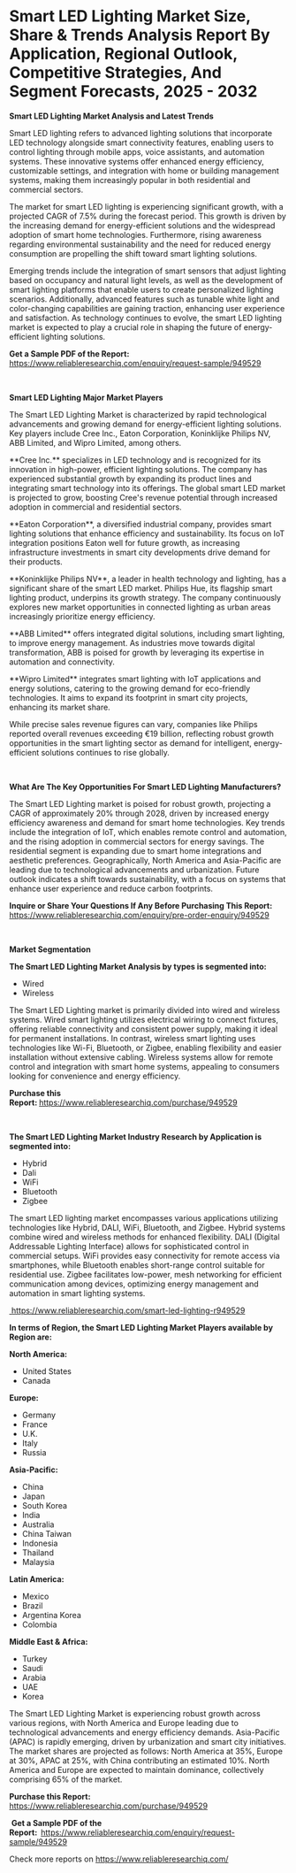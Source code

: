 <p><h1>Smart LED Lighting Market Size, Share & Trends Analysis Report By Application, Regional Outlook, Competitive Strategies, And Segment Forecasts, 2025 - 2032</h1></p><p><strong>Smart LED Lighting Market Analysis and Latest Trends</strong></p>
<p><p>Smart LED lighting refers to advanced lighting solutions that incorporate LED technology alongside smart connectivity features, enabling users to control lighting through mobile apps, voice assistants, and automation systems. These innovative systems offer enhanced energy efficiency, customizable settings, and integration with home or building management systems, making them increasingly popular in both residential and commercial sectors.</p><p>The market for smart LED lighting is experiencing significant growth, with a projected CAGR of 7.5% during the forecast period. This growth is driven by the increasing demand for energy-efficient solutions and the widespread adoption of smart home technologies. Furthermore, rising awareness regarding environmental sustainability and the need for reduced energy consumption are propelling the shift toward smart lighting solutions.</p><p>Emerging trends include the integration of smart sensors that adjust lighting based on occupancy and natural light levels, as well as the development of smart lighting platforms that enable users to create personalized lighting scenarios. Additionally, advanced features such as tunable white light and color-changing capabilities are gaining traction, enhancing user experience and satisfaction. As technology continues to evolve, the smart LED lighting market is expected to play a crucial role in shaping the future of energy-efficient lighting solutions.</p></p>
<p><strong>Get a Sample PDF of the Report:&nbsp;</strong> <a href="https://www.reliableresearchiq.com/enquiry/request-sample/949529?utm_campaign=3023&utm_medium=2&utm_source=Github&utm_content=ia&utm_term=06032025&utm_id=smart-led-lighting">https://www.reliableresearchiq.com/enquiry/request-sample/949529</a></p>
<p>&nbsp;</p>
<p><strong>Smart LED Lighting Major Market Players</strong></p>
<p><p>The Smart LED Lighting Market is characterized by rapid technological advancements and growing demand for energy-efficient lighting solutions. Key players include Cree Inc., Eaton Corporation, Koninklijke Philips NV, ABB Limited, and Wipro Limited, among others.</p><p>**Cree Inc.** specializes in LED technology and is recognized for its innovation in high-power, efficient lighting solutions. The company has experienced substantial growth by expanding its product lines and integrating smart technology into its offerings. The global smart LED market is projected to grow, boosting Cree's revenue potential through increased adoption in commercial and residential sectors.</p><p>**Eaton Corporation**, a diversified industrial company, provides smart lighting solutions that enhance efficiency and sustainability. Its focus on IoT integration positions Eaton well for future growth, as increasing infrastructure investments in smart city developments drive demand for their products.</p><p>**Koninklijke Philips NV**, a leader in health technology and lighting, has a significant share of the smart LED market. Philips Hue, its flagship smart lighting product, underpins its growth strategy. The company continuously explores new market opportunities in connected lighting as urban areas increasingly prioritize energy efficiency.</p><p>**ABB Limited** offers integrated digital solutions, including smart lighting, to improve energy management. As industries move towards digital transformation, ABB is poised for growth by leveraging its expertise in automation and connectivity.</p><p>**Wipro Limited** integrates smart lighting with IoT applications and energy solutions, catering to the growing demand for eco-friendly technologies. It aims to expand its footprint in smart city projects, enhancing its market share.</p><p>While precise sales revenue figures can vary, companies like Philips reported overall revenues exceeding €19 billion, reflecting robust growth opportunities in the smart lighting sector as demand for intelligent, energy-efficient solutions continues to rise globally.</p></p>
<p>&nbsp;</p>
<p><strong>What Are The Key Opportunities For Smart LED Lighting Manufacturers?</strong></p>
<p><p>The Smart LED Lighting market is poised for robust growth, projecting a CAGR of approximately 20% through 2028, driven by increased energy efficiency awareness and demand for smart home technologies. Key trends include the integration of IoT, which enables remote control and automation, and the rising adoption in commercial sectors for energy savings. The residential segment is expanding due to smart home integrations and aesthetic preferences. Geographically, North America and Asia-Pacific are leading due to technological advancements and urbanization. Future outlook indicates a shift towards sustainability, with a focus on systems that enhance user experience and reduce carbon footprints.</p></p>
<p><strong>Inquire or Share Your Questions If Any Before Purchasing This Report:</strong> <a href="https://www.reliableresearchiq.com/enquiry/pre-order-enquiry/949529?utm_campaign=3023&utm_medium=2&utm_source=Github&utm_content=ia&utm_term=06032025&utm_id=smart-led-lighting">https://www.reliableresearchiq.com/enquiry/pre-order-enquiry/949529</a></p>
<p>&nbsp;</p>
<p><strong>Market Segmentation</strong></p>
<p><strong>The Smart LED Lighting Market Analysis by types is segmented into:</strong></p>
<p><ul><li>Wired</li><li>Wireless</li></ul></p>
<p><p>The Smart LED Lighting market is primarily divided into wired and wireless systems. Wired smart lighting utilizes electrical wiring to connect fixtures, offering reliable connectivity and consistent power supply, making it ideal for permanent installations. In contrast, wireless smart lighting uses technologies like Wi-Fi, Bluetooth, or Zigbee, enabling flexibility and easier installation without extensive cabling. Wireless systems allow for remote control and integration with smart home systems, appealing to consumers looking for convenience and energy efficiency.</p></p>
<p><strong>Purchase this Report:&nbsp;</strong><a href="https://www.reliableresearchiq.com/purchase/949529?utm_campaign=3023&utm_medium=2&utm_source=Github&utm_content=ia&utm_term=06032025&utm_id=smart-led-lighting">https://www.reliableresearchiq.com/purchase/949529</a></p>
<p>&nbsp;</p>
<p><strong>The Smart LED Lighting Market Industry Research by Application is segmented into:</strong></p>
<p><ul><li>Hybrid</li><li>Dali</li><li>WiFi</li><li>Bluetooth</li><li>Zigbee</li></ul></p>
<p><p>The smart LED lighting market encompasses various applications utilizing technologies like Hybrid, DALI, WiFi, Bluetooth, and Zigbee. Hybrid systems combine wired and wireless methods for enhanced flexibility. DALI (Digital Addressable Lighting Interface) allows for sophisticated control in commercial setups. WiFi provides easy connectivity for remote access via smartphones, while Bluetooth enables short-range control suitable for residential use. Zigbee facilitates low-power, mesh networking for efficient communication among devices, optimizing energy management and automation in smart lighting systems.</p></p>
<p><a href="https://www.reliableresearchiq.com/smart-led-lighting-r949529?utm_campaign=3023&utm_medium=2&utm_source=Github&utm_content=ia&utm_term=06032025&utm_id=smart-led-lighting">&nbsp;https://www.reliableresearchiq.com/smart-led-lighting-r949529</a></p>
<p><strong>In terms of Region, the Smart LED Lighting Market Players available by Region are:</strong></p>
<p>
    <p> <strong> North America: </strong>
        <ul>
            <li>United States</li>
            <li>Canada</li>
        </ul>
        </p> 
    <p> <strong> Europe: </strong>
        <ul>
            <li>Germany</li>
            <li>France</li>
            <li>U.K.</li>
            <li>Italy</li>
            <li>Russia</li>
        </ul>
        </p> 
    <p> <strong> Asia-Pacific: </strong>
        <ul>
            <li>China</li>
            <li>Japan</li>
            <li>South Korea</li>
            <li>India</li>
            <li>Australia</li>
            <li>China Taiwan</li>
            <li>Indonesia</li>
            <li>Thailand</li>
            <li>Malaysia</li>
        </ul>
        </p> 
    <p> <strong> Latin America: </strong>
        <ul>
            <li>Mexico</li>
            <li>Brazil</li>
            <li>Argentina Korea</li>
            <li>Colombia</li>
        </ul>
        </p> 
    <p> <strong> Middle East & Africa: </strong>
        <ul>
            <li>Turkey</li>
            <li>Saudi</li>
            <li>Arabia</li>
            <li>UAE</li>
            <li>Korea</li>
        </ul>
    </p>
    </p>
<p><p>The Smart LED Lighting Market is experiencing robust growth across various regions, with North America and Europe leading due to technological advancements and energy efficiency demands. Asia-Pacific (APAC) is rapidly emerging, driven by urbanization and smart city initiatives. The market shares are projected as follows: North America at 35%, Europe at 30%, APAC at 25%, with China contributing an estimated 10%. North America and Europe are expected to maintain dominance, collectively comprising 65% of the market.</p></p>
<p><strong>Purchase this Report: </strong><a href="https://www.reliableresearchiq.com/purchase/949529?utm_campaign=3023&utm_medium=2&utm_source=Github&utm_content=ia&utm_term=06032025&utm_id=smart-led-lighting">https://www.reliableresearchiq.com/purchase/949529</a></p>
<p>&nbsp;<strong>Get a Sample PDF of the Report:&nbsp;&nbsp;</strong><a href="https://www.reliableresearchiq.com/enquiry/request-sample/949529?utm_campaign=3023&utm_medium=2&utm_source=Github&utm_content=ia&utm_term=06032025&utm_id=smart-led-lighting">https://www.reliableresearchiq.com/enquiry/request-sample/949529</a></p>
<p><strong></strong></p>
<p>Check more reports on <a href="https://www.reliableresearchiq.com/?utm_campaign=3023&utm_medium=2&utm_source=Github&utm_content=ia&utm_term=06032025&utm_id=smart-led-lighting">https://www.reliableresearchiq.com/</a></p>